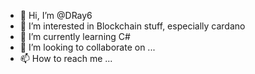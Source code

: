 - 👋 Hi, I’m @DRay6
- 👀 I’m interested in Blockchain stuff, especially cardano
- 🌱 I’m currently learning C#
- 💞️ I’m looking to collaborate on ...
- 📫 How to reach me ...

<!---
DRay6/DRay6 is a ✨ special ✨ repository because its `README.md` (this file) appears on your GitHub profile.
You can click the Preview link to take a look at your changes.
--->
